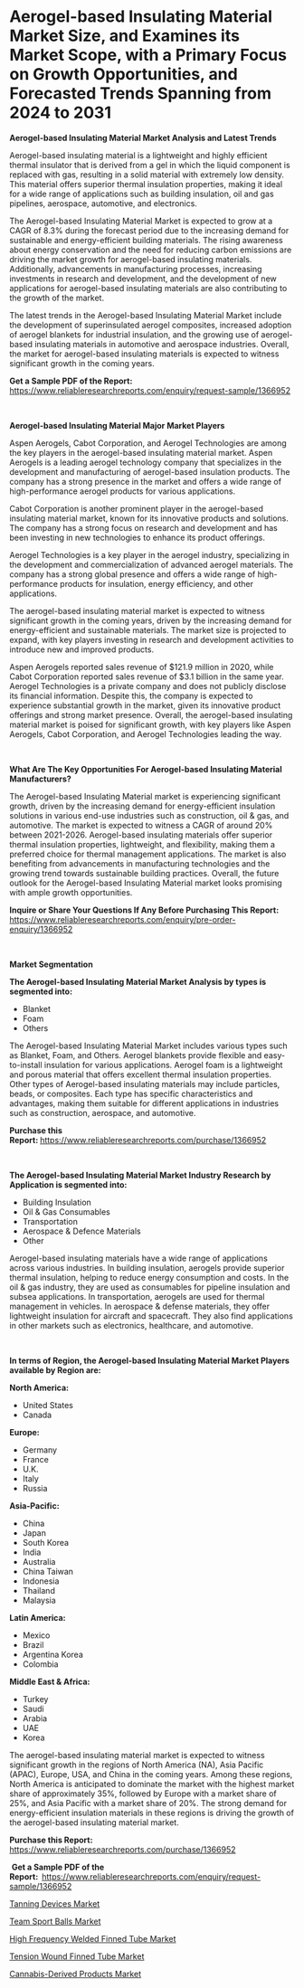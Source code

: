 <p><h1>Aerogel-based Insulating Material Market Size, and Examines its Market Scope, with a Primary Focus on Growth Opportunities, and Forecasted Trends Spanning from 2024 to 2031</h1></p><p><strong>Aerogel-based Insulating Material Market Analysis and Latest Trends</strong></p>
<p><p>Aerogel-based insulating material is a lightweight and highly efficient thermal insulator that is derived from a gel in which the liquid component is replaced with gas, resulting in a solid material with extremely low density. This material offers superior thermal insulation properties, making it ideal for a wide range of applications such as building insulation, oil and gas pipelines, aerospace, automotive, and electronics.</p><p>The Aerogel-based Insulating Material Market is expected to grow at a CAGR of 8.3% during the forecast period due to the increasing demand for sustainable and energy-efficient building materials. The rising awareness about energy conservation and the need for reducing carbon emissions are driving the market growth for aerogel-based insulating materials. Additionally, advancements in manufacturing processes, increasing investments in research and development, and the development of new applications for aerogel-based insulating materials are also contributing to the growth of the market.</p><p>The latest trends in the Aerogel-based Insulating Material Market include the development of superinsulated aerogel composites, increased adoption of aerogel blankets for industrial insulation, and the growing use of aerogel-based insulating materials in automotive and aerospace industries. Overall, the market for aerogel-based insulating materials is expected to witness significant growth in the coming years.</p></p>
<p><strong>Get a Sample PDF of the Report:&nbsp;</strong> <a href="https://www.reliableresearchreports.com/enquiry/request-sample/1366952">https://www.reliableresearchreports.com/enquiry/request-sample/1366952</a></p>
<p>&nbsp;</p>
<p><strong>Aerogel-based Insulating Material Major Market Players</strong></p>
<p><p>Aspen Aerogels, Cabot Corporation, and Aerogel Technologies are among the key players in the aerogel-based insulating material market. Aspen Aerogels is a leading aerogel technology company that specializes in the development and manufacturing of aerogel-based insulation products. The company has a strong presence in the market and offers a wide range of high-performance aerogel products for various applications.</p><p>Cabot Corporation is another prominent player in the aerogel-based insulating material market, known for its innovative products and solutions. The company has a strong focus on research and development and has been investing in new technologies to enhance its product offerings.</p><p>Aerogel Technologies is a key player in the aerogel industry, specializing in the development and commercialization of advanced aerogel materials. The company has a strong global presence and offers a wide range of high-performance products for insulation, energy efficiency, and other applications.</p><p>The aerogel-based insulating material market is expected to witness significant growth in the coming years, driven by the increasing demand for energy-efficient and sustainable materials. The market size is projected to expand, with key players investing in research and development activities to introduce new and improved products.</p><p>Aspen Aerogels reported sales revenue of $121.9 million in 2020, while Cabot Corporation reported sales revenue of $3.1 billion in the same year. Aerogel Technologies is a private company and does not publicly disclose its financial information. Despite this, the company is expected to experience substantial growth in the market, given its innovative product offerings and strong market presence. Overall, the aerogel-based insulating material market is poised for significant growth, with key players like Aspen Aerogels, Cabot Corporation, and Aerogel Technologies leading the way.</p></p>
<p>&nbsp;</p>
<p><strong>What Are The Key Opportunities For Aerogel-based Insulating Material Manufacturers?</strong></p>
<p><p>The Aerogel-based Insulating Material market is experiencing significant growth, driven by the increasing demand for energy-efficient insulation solutions in various end-use industries such as construction, oil & gas, and automotive. The market is expected to witness a CAGR of around 20% between 2021-2026. Aerogel-based insulating materials offer superior thermal insulation properties, lightweight, and flexibility, making them a preferred choice for thermal management applications. The market is also benefiting from advancements in manufacturing technologies and the growing trend towards sustainable building practices. Overall, the future outlook for the Aerogel-based Insulating Material market looks promising with ample growth opportunities.</p></p>
<p><strong>Inquire or Share Your Questions If Any Before Purchasing This Report:</strong> <a href="https://www.reliableresearchreports.com/enquiry/pre-order-enquiry/1366952">https://www.reliableresearchreports.com/enquiry/pre-order-enquiry/1366952</a></p>
<p>&nbsp;</p>
<p><strong>Market Segmentation</strong></p>
<p><strong>The Aerogel-based Insulating Material Market Analysis by types is segmented into:</strong></p>
<p><ul><li>Blanket</li><li>Foam</li><li>Others</li></ul></p>
<p><p>The Aerogel-based Insulating Material Market includes various types such as Blanket, Foam, and Others. Aerogel blankets provide flexible and easy-to-install insulation for various applications. Aerogel foam is a lightweight and porous material that offers excellent thermal insulation properties. Other types of Aerogel-based insulating materials may include particles, beads, or composites. Each type has specific characteristics and advantages, making them suitable for different applications in industries such as construction, aerospace, and automotive.</p></p>
<p><strong>Purchase this Report:&nbsp;</strong><a href="https://www.reliableresearchreports.com/purchase/1366952">https://www.reliableresearchreports.com/purchase/1366952</a></p>
<p>&nbsp;</p>
<p><strong>The Aerogel-based Insulating Material Market Industry Research by Application is segmented into:</strong></p>
<p><ul><li>Building Insulation</li><li>Oil & Gas Consumables</li><li>Transportation</li><li>Aerospace & Defence Materials</li><li>Other</li></ul></p>
<p><p>Aerogel-based insulating materials have a wide range of applications across various industries. In building insulation, aerogels provide superior thermal insulation, helping to reduce energy consumption and costs. In the oil & gas industry, they are used as consumables for pipeline insulation and subsea applications. In transportation, aerogels are used for thermal management in vehicles. In aerospace & defense materials, they offer lightweight insulation for aircraft and spacecraft. They also find applications in other markets such as electronics, healthcare, and automotive.</p></p>
<p>&nbsp;</p>
<p><strong>In terms of Region, the Aerogel-based Insulating Material Market Players available by Region are:</strong></p>
<p>
    <p> <strong> North America: </strong>
        <ul>
            <li>United States</li>
            <li>Canada</li>
        </ul>
        </p> 
    <p> <strong> Europe: </strong>
        <ul>
            <li>Germany</li>
            <li>France</li>
            <li>U.K.</li>
            <li>Italy</li>
            <li>Russia</li>
        </ul>
        </p> 
    <p> <strong> Asia-Pacific: </strong>
        <ul>
            <li>China</li>
            <li>Japan</li>
            <li>South Korea</li>
            <li>India</li>
            <li>Australia</li>
            <li>China Taiwan</li>
            <li>Indonesia</li>
            <li>Thailand</li>
            <li>Malaysia</li>
        </ul>
        </p> 
    <p> <strong> Latin America: </strong>
        <ul>
            <li>Mexico</li>
            <li>Brazil</li>
            <li>Argentina Korea</li>
            <li>Colombia</li>
        </ul>
        </p> 
    <p> <strong> Middle East & Africa: </strong>
        <ul>
            <li>Turkey</li>
            <li>Saudi</li>
            <li>Arabia</li>
            <li>UAE</li>
            <li>Korea</li>
        </ul>
    </p>
    </p>
<p><p>The aerogel-based insulating material market is expected to witness significant growth in the regions of North America (NA), Asia Pacific (APAC), Europe, USA, and China in the coming years. Among these regions, North America is anticipated to dominate the market with the highest market share of approximately 35%, followed by Europe with a market share of 25%, and Asia Pacific with a market share of 20%. The strong demand for energy-efficient insulation materials in these regions is driving the growth of the aerogel-based insulating material market.</p></p>
<p><strong>Purchase this Report: </strong><a href="https://www.reliableresearchreports.com/purchase/1366952">https://www.reliableresearchreports.com/purchase/1366952</a></p>
<p>&nbsp;<strong>Get a Sample PDF of the Report:&nbsp;&nbsp;</strong><a href="https://www.reliableresearchreports.com/enquiry/request-sample/1366952">https://www.reliableresearchreports.com/enquiry/request-sample/1366952</a></p>
<p><strong></strong></p>
<p><p><a href="https://github.com/CliffMedina6/Market-Research-Report-List-3/blob/main/tanning-devices-market.md">Tanning Devices Market</a></p><p><a href="https://issuu.com/reportprime-2/docs/team-sport-balls-market-size-2030.pptx">Team Sport Balls Market</a></p><p><a href="https://medium.com/@jazminjones30/high-frequency-welded-finned-tube-market-trends-and-market-analysis-forecasted-for-period-2024-2031-4a5566017805">High Frequency Welded Finned Tube Market</a></p><p><a href="https://medium.com/@jazminjones30/tension-wound-finned-tube-market-share-evolution-and-market-growth-trends-2024-2031-51943d6d38b8">Tension Wound Finned Tube Market</a></p><p><a href="https://github.com/Sinjinluong3e0awx2m195k76/Market-Research-Report-List-1/blob/main/cannabis-derived-products-market.md">Cannabis-Derived Products Market</a></p></p>